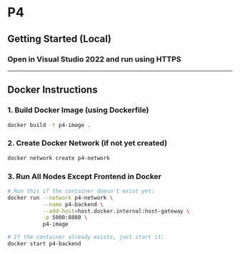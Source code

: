 # P4

## Getting Started (Local)
### Open in Visual Studio 2022 and run using HTTPS

---

## Docker Instructions

### 1. Build Docker Image (using Dockerfile)

```bash
docker build -t p4-image .
```

### 2. Create Docker Network (if not yet created)

```bash
docker network create p4-network
```

### 3. Run All Nodes Except Frontend in Docker

```bash
# Run this if the container doesn't exist yet:
docker run --network p4-network \
           --name p4-backend \
           --add-host=host.docker.internal:host-gateway \
           -p 5000:8080 \
           p4-image

# If the container already exists, just start it:
docker start p4-backend
```
